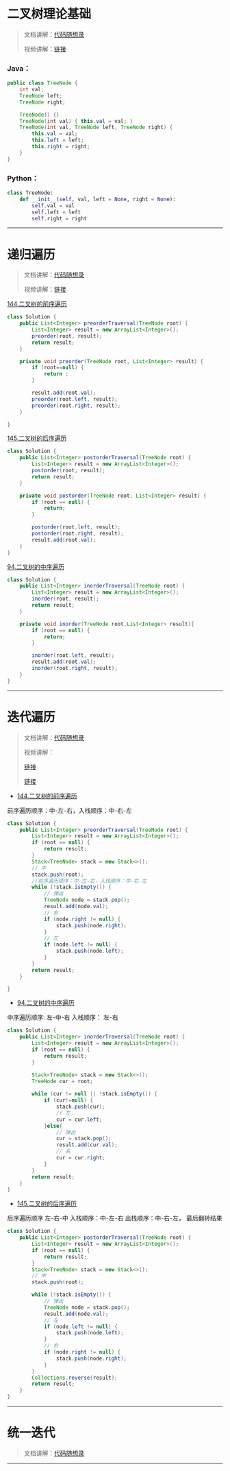 

# 二叉树理论基础

> 文档讲解：[代码随想录](https://programmercarl.com/%E4%BA%8C%E5%8F%89%E6%A0%91%E7%90%86%E8%AE%BA%E5%9F%BA%E7%A1%80.html)
>
> 视频讲解：[链接](https://www.bilibili.com/video/BV1Hy4y1t7ij/?vd_source=eef63af53fcfefb768e9bb2742f4f697)
>



### Java：

```java
public class TreeNode {
    int val;
    TreeNode left;
    TreeNode right;

    TreeNode() {}
    TreeNode(int val) { this.val = val; }
    TreeNode(int val, TreeNode left, TreeNode right) {
        this.val = val;
        this.left = left;
        this.right = right;
    }
}
```

### Python：

```python
class TreeNode:
    def __init__(self, val, left = None, right = None):
        self.val = val
        self.left = left
        self.right = right
```





--------------



# 递归遍历

> 文档讲解：[代码随想录](https://programmercarl.com/%E4%BA%8C%E5%8F%89%E6%A0%91%E7%9A%84%E9%80%92%E5%BD%92%E9%81%8D%E5%8E%86.html)
>
> 视频讲解：[链接](https://www.bilibili.com/video/BV1Xg41167Lz)



[144.二叉树的前序遍历](https://leetcode.cn/problems/binary-tree-preorder-traversal/)



```java
class Solution {
    public List<Integer> preorderTraversal(TreeNode root) {
        List<Integer> result = new ArrayList<Integer>();
        preorder(root, result);
        return result;
    }

    private void preorder(TreeNode root, List<Integer> result) {
        if (root==null) {
            return ;
        }

        result.add(root.val);
        preorder(root.left, result);
        preorder(root.right, result);
    }

}
```





[145.二叉树的后序遍历](https://leetcode.cn/problems/binary-tree-postorder-traversal/)



```java
class Solution {
    public List<Integer> postorderTraversal(TreeNode root) {
        List<Integer> result = new ArrayList<Integer>();
        postorder(root, result);
        return result;
    }

    private void postorder(TreeNode root, List<Integer> result) {
        if (root == null) {
            return;
        }

        postorder(root.left, result);
        postorder(root.right, result);
        result.add(root.val);
    }
}
```



[94.二叉树的中序遍历](https://leetcode.cn/problems/binary-tree-inorder-traversal/)



```java
class Solution {
    public List<Integer> inorderTraversal(TreeNode root) {
        List<Integer> result = new ArrayList<Integer>();
        inorder(root, result);
        return result;
    }

    private void inorder(TreeNode root,List<Integer> result){
        if (root == null) {
            return;
        }

        inorder(root.left, result);
        result.add(root.val);
        inorder(root.right, result);
    }
}
```



------------





# 迭代遍历

> 文档讲解：[代码随想录](https://programmercarl.com/%E4%BA%8C%E5%8F%89%E6%A0%91%E7%9A%84%E8%BF%AD%E4%BB%A3%E9%81%8D%E5%8E%86.html)
>
> 视频讲解：
>
> [链接](https://www.bilibili.com/video/BV15f4y1W7i2)
>
> [链接](https://www.bilibili.com/video/BV1Zf4y1a77g)



* [144.二叉树的前序遍历](https://leetcode.cn/problems/binary-tree-preorder-traversal/)

前序遍历顺序：中-左-右，入栈顺序：中-右-左

```java
class Solution {
    public List<Integer> preorderTraversal(TreeNode root) {
        List<Integer> result = new ArrayList<Integer>();
        if (root == null) {
            return result;
        }
        Stack<TreeNode> stack = new Stack<>();
        // 中
        stack.push(root);
        //前序遍历顺序：中-左-右，入栈顺序：中-右-左
        while (!stack.isEmpty()) {
            // 弹出
            TreeNode node = stack.pop();
            result.add(node.val);
            // 右
            if (node.right != null) {
                stack.push(node.right);
            }
            // 左
            if (node.left != null) {
                stack.push(node.left);
            }
        }
        return result;
    }

}
```



* [94.二叉树的中序遍历](https://leetcode.cn/problems/binary-tree-inorder-traversal/)

中序遍历顺序: 左-中-右 入栈顺序： 左-右

```java
class Solution {
    public List<Integer> inorderTraversal(TreeNode root) {
        List<Integer> result = new ArrayList<Integer>();
        if (root == null) {
            return result;
        }

        Stack<TreeNode> stack = new Stack<>();
        TreeNode cur = root;
		
        while (cur != null || !stack.isEmpty()) {
            if (cur!=null) {
                stack.push(cur);
                // 左
                cur = cur.left;
            }else{
                // 弹出
                cur = stack.pop();
                result.add(cur.val);
                // 右
                cur = cur.right;
            }
        }
        return result;
    }
}
```



* [145.二叉树的后序遍历](https://leetcode.cn/problems/binary-tree-postorder-traversal/)

后序遍历顺序 左-右-中 入栈顺序：中-左-右 出栈顺序：中-右-左， 最后翻转结果

```java
class Solution {
    public List<Integer> postorderTraversal(TreeNode root) {
        List<Integer> result = new ArrayList<Integer>();
        if (root == null) {
            return result;
        }
        Stack<TreeNode> stack = new Stack<>();
        // 中
        stack.push(root);

        while (!stack.isEmpty()) {
            // 弹出
            TreeNode node = stack.pop();
            result.add(node.val);
            // 左
            if (node.left != null) {
                stack.push(node.left);
            }
            // 右
            if (node.right != null) {
                stack.push(node.right);
            }
        }
        Collections.reverse(result);
        return result;
    }
}
```



------------







# 统一迭代

> 文档讲解：[代码随想录](https://programmercarl.com/%E4%BA%8C%E5%8F%89%E6%A0%91%E7%9A%84%E7%BB%9F%E4%B8%80%E8%BF%AD%E4%BB%A3%E6%B3%95.html)
>







------------



